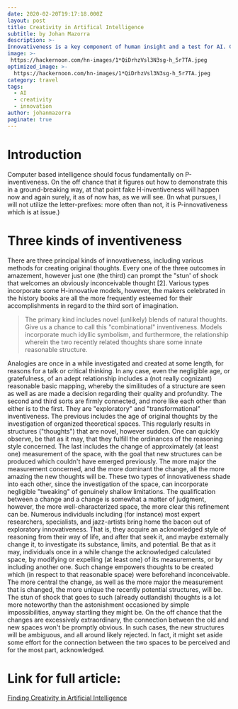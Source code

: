 ```yaml
---
date: 2020-02-20T19:17:18.000Z
layout: post
title: Creativity in Artifical Intelligence
subtitle: by Johan Mazorra
description: >-
Innovativeness is a key component of human insight and a test for AI. Computer based intelligence procedures can be utilized to make new thoughts in three different ways: by creating novel mixes of commonplace thoughts; by investigating the capability of reasonable spaces; and by making changes that empower the age of beforehand unimaginable thoughts. Man-made intelligence will have less trouble in demonstrating the age of new thoughts than in computerizing their assessment.
image: >-
 https://hackernoon.com/hn-images/1*QiDrhzVsl3N3sg-h_5r7TA.jpeg
optimized_image: >-
  https://hackernoon.com/hn-images/1*QiDrhzVsl3N3sg-h_5r7TA.jpeg
category: travel
tags:
  - AI
  - creativity
  - innovation
author: johanmazorra
paginate: true
---
```

# Introduction

Computer based intelligence should focus fundamentally on P-inventiveness. On the off chance that it figures out how to demonstrate this in a ground-breaking way, at that point fake H-inventiveness will happen now and again surely, it as of now has, as we will see. (In what pursues, I will not utilize the letter-prefixes: more often than not, it is P-innovativeness which is at issue.) 

# Three kinds of inventiveness 

There are three principal kinds of innovativeness, including various methods for creating original thoughts. Every one of the three outcomes in amazement, however just one (the third) can prompt the "stun' of shock that welcomes an obviously inconceivable thought [2]. Various types incorporate some H-innovative models, however, the makers celebrated in the history books are all the more frequently esteemed for their accomplishments in regard to the third sort of imagination. 
> The primary kind includes novel (unlikely) blends of natural thoughts. Give us a chance to call this "combinational" inventiveness. Models incorporate much idyllic symbolism, and furthermore, the relationship wherein the two recently related thoughts share some innate reasonable structure. 

Analogies are once in a while investigated and created at some length, for reasons for a talk or critical thinking. In any case, even the negligible age, or gratefulness, of an adept relationship includes a (not really cognizant) reasonable basic mapping, whereby the similitudes of a structure are seen as well as are made a decision regarding their quality and profundity. 
The second and third sorts are firmly connected, and more like each other than either is to the first. They are "exploratory" and "transformational" inventiveness. The previous includes the age of original thoughts by the investigation of organized theoretical spaces. This regularly results in structures ("thoughts") that are novel, however sudden. One can quickly observe, be that as it may, that they fulfill the ordinances of the reasoning style concerned. The last includes the change of approximately (at least one) measurement of the space, with the goal that new structures can be produced which couldn't have emerged previously. The more major the measurement concerned, and the more dominant the change, all the more amazing the new thoughts will be. These two types of innovativeness shade into each other, since the investigation of the space, can incorporate negligible "tweaking" of genuinely shallow limitations. The qualification between a change and a change is somewhat a matter of judgment, however, the more well-characterized space, the more clear this refinement can be. 
Numerous individuals including (for instance) most expert researchers, specialists, and jazz-artists bring home the bacon out of exploratory innovativeness. That is, they acquire an acknowledged style of reasoning from their way of life, and after that seek it, and maybe externally change it, to investigate its substance, limits, and potential. Be that as it may, individuals once in a while change the acknowledged calculated space, by modifying or expelling (at least one) of its measurements, or by including another one. Such change empowers thoughts to be created which (in respect to that reasonable space) were beforehand inconceivable. 
The more central the change, as well as the more major the measurement that is changed, the more unique the recently potential structures,  will be. The stun of shock that goes to such (already outlandish) thoughts is a lot more noteworthy than the astonishment occasioned by simple impossibilities, anyway startling they might be. On the off chance that the changes are excessively extraordinary, the connection between the old and new spaces won't be promptly obvious. In such cases, the new structures will be ambiguous, and all around likely rejected. In fact, it might set aside some effort for the connection between the two spaces to be perceived and for the most part, acknowledged. 

<body>
  <h1> Link for full article:</h1>
  <p><a href="https://www.researchgate.net/publication/333081140_Finding_Creativity_in_Artificial_Intelligence">Finding Creativity in Artificial Intelligence</a></p>
